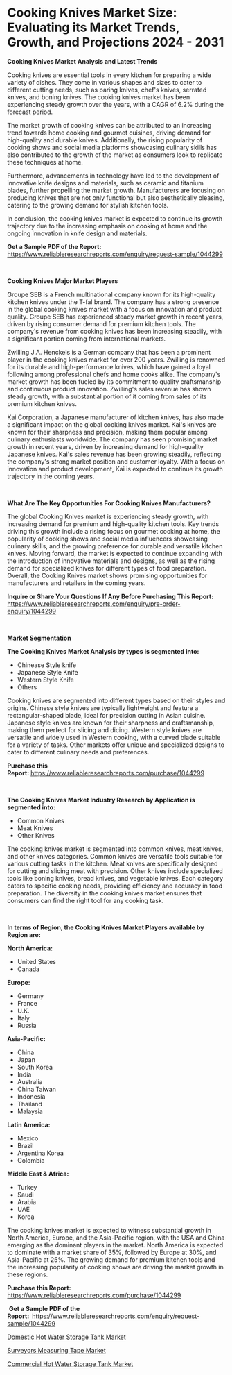 <p><h1>Cooking Knives Market Size: Evaluating its Market Trends, Growth, and Projections 2024 - 2031</h1></p><p><strong>Cooking Knives Market Analysis and Latest Trends</strong></p>
<p><p>Cooking knives are essential tools in every kitchen for preparing a wide variety of dishes. They come in various shapes and sizes to cater to different cutting needs, such as paring knives, chef's knives, serrated knives, and boning knives. The cooking knives market has been experiencing steady growth over the years, with a CAGR of 6.2% during the forecast period.</p><p>The market growth of cooking knives can be attributed to an increasing trend towards home cooking and gourmet cuisines, driving demand for high-quality and durable knives. Additionally, the rising popularity of cooking shows and social media platforms showcasing culinary skills has also contributed to the growth of the market as consumers look to replicate these techniques at home.</p><p>Furthermore, advancements in technology have led to the development of innovative knife designs and materials, such as ceramic and titanium blades, further propelling the market growth. Manufacturers are focusing on producing knives that are not only functional but also aesthetically pleasing, catering to the growing demand for stylish kitchen tools.</p><p>In conclusion, the cooking knives market is expected to continue its growth trajectory due to the increasing emphasis on cooking at home and the ongoing innovation in knife design and materials.</p></p>
<p><strong>Get a Sample PDF of the Report:&nbsp;</strong> <a href="https://www.reliableresearchreports.com/enquiry/request-sample/1044299">https://www.reliableresearchreports.com/enquiry/request-sample/1044299</a></p>
<p>&nbsp;</p>
<p><strong>Cooking Knives Major Market Players</strong></p>
<p><p>Groupe SEB is a French multinational company known for its high-quality kitchen knives under the T-fal brand. The company has a strong presence in the global cooking knives market with a focus on innovation and product quality. Groupe SEB has experienced steady market growth in recent years, driven by rising consumer demand for premium kitchen tools. The company's revenue from cooking knives has been increasing steadily, with a significant portion coming from international markets.</p><p>Zwilling J.A. Henckels is a German company that has been a prominent player in the cooking knives market for over 200 years. Zwilling is renowned for its durable and high-performance knives, which have gained a loyal following among professional chefs and home cooks alike. The company's market growth has been fueled by its commitment to quality craftsmanship and continuous product innovation. Zwilling's sales revenue has shown steady growth, with a substantial portion of it coming from sales of its premium kitchen knives.</p><p>Kai Corporation, a Japanese manufacturer of kitchen knives, has also made a significant impact on the global cooking knives market. Kai's knives are known for their sharpness and precision, making them popular among culinary enthusiasts worldwide. The company has seen promising market growth in recent years, driven by increasing demand for high-quality Japanese knives. Kai's sales revenue has been growing steadily, reflecting the company's strong market position and customer loyalty. With a focus on innovation and product development, Kai is expected to continue its growth trajectory in the coming years.</p></p>
<p>&nbsp;</p>
<p><strong>What Are The Key Opportunities For Cooking Knives Manufacturers?</strong></p>
<p><p>The global Cooking Knives market is experiencing steady growth, with increasing demand for premium and high-quality kitchen tools. Key trends driving this growth include a rising focus on gourmet cooking at home, the popularity of cooking shows and social media influencers showcasing culinary skills, and the growing preference for durable and versatile kitchen knives. Moving forward, the market is expected to continue expanding with the introduction of innovative materials and designs, as well as the rising demand for specialized knives for different types of food preparation. Overall, the Cooking Knives market shows promising opportunities for manufacturers and retailers in the coming years.</p></p>
<p><strong>Inquire or Share Your Questions If Any Before Purchasing This Report:</strong> <a href="https://www.reliableresearchreports.com/enquiry/pre-order-enquiry/1044299">https://www.reliableresearchreports.com/enquiry/pre-order-enquiry/1044299</a></p>
<p>&nbsp;</p>
<p><strong>Market Segmentation</strong></p>
<p><strong>The Cooking Knives Market Analysis by types is segmented into:</strong></p>
<p><ul><li>Chinease Style knife</li><li>Japanese Style Knife</li><li>Western Style Knife</li><li>Others</li></ul></p>
<p><p>Cooking knives are segmented into different types based on their styles and origins. Chinese style knives are typically lightweight and feature a rectangular-shaped blade, ideal for precision cutting in Asian cuisine. Japanese style knives are known for their sharpness and craftsmanship, making them perfect for slicing and dicing. Western style knives are versatile and widely used in Western cooking, with a curved blade suitable for a variety of tasks. Other markets offer unique and specialized designs to cater to different culinary needs and preferences.</p></p>
<p><strong>Purchase this Report:&nbsp;</strong><a href="https://www.reliableresearchreports.com/purchase/1044299">https://www.reliableresearchreports.com/purchase/1044299</a></p>
<p>&nbsp;</p>
<p><strong>The Cooking Knives Market Industry Research by Application is segmented into:</strong></p>
<p><ul><li>Common Knives</li><li>Meat Knives</li><li>Other Knives</li></ul></p>
<p><p>The cooking knives market is segmented into common knives, meat knives, and other knives categories. Common knives are versatile tools suitable for various cutting tasks in the kitchen. Meat knives are specifically designed for cutting and slicing meat with precision. Other knives include specialized tools like boning knives, bread knives, and vegetable knives. Each category caters to specific cooking needs, providing efficiency and accuracy in food preparation. The diversity in the cooking knives market ensures that consumers can find the right tool for any cooking task.</p></p>
<p>&nbsp;</p>
<p><strong>In terms of Region, the Cooking Knives Market Players available by Region are:</strong></p>
<p>
    <p> <strong> North America: </strong>
        <ul>
            <li>United States</li>
            <li>Canada</li>
        </ul>
        </p> 
    <p> <strong> Europe: </strong>
        <ul>
            <li>Germany</li>
            <li>France</li>
            <li>U.K.</li>
            <li>Italy</li>
            <li>Russia</li>
        </ul>
        </p> 
    <p> <strong> Asia-Pacific: </strong>
        <ul>
            <li>China</li>
            <li>Japan</li>
            <li>South Korea</li>
            <li>India</li>
            <li>Australia</li>
            <li>China Taiwan</li>
            <li>Indonesia</li>
            <li>Thailand</li>
            <li>Malaysia</li>
        </ul>
        </p> 
    <p> <strong> Latin America: </strong>
        <ul>
            <li>Mexico</li>
            <li>Brazil</li>
            <li>Argentina Korea</li>
            <li>Colombia</li>
        </ul>
        </p> 
    <p> <strong> Middle East & Africa: </strong>
        <ul>
            <li>Turkey</li>
            <li>Saudi</li>
            <li>Arabia</li>
            <li>UAE</li>
            <li>Korea</li>
        </ul>
    </p>
    </p>
<p><p>The cooking knives market is expected to witness substantial growth in North America, Europe, and the Asia-Pacific region, with the USA and China emerging as the dominant players in the market. North America is expected to dominate with a market share of 35%, followed by Europe at 30%, and Asia-Pacific at 25%. The growing demand for premium kitchen tools and the increasing popularity of cooking shows are driving the market growth in these regions.</p></p>
<p><strong>Purchase this Report: </strong><a href="https://www.reliableresearchreports.com/purchase/1044299">https://www.reliableresearchreports.com/purchase/1044299</a></p>
<p>&nbsp;<strong>Get a Sample PDF of the Report:&nbsp;&nbsp;</strong><a href="https://www.reliableresearchreports.com/enquiry/request-sample/1044299">https://www.reliableresearchreports.com/enquiry/request-sample/1044299</a></p>
<p><strong></strong></p>
<p><p><a href="https://github.com/brentleyjimmiealvaradoz4l1rea/Market-Research-Report-List-1/blob/main/domestic-hot-water-storage-tank-market.md">Domestic Hot Water Storage Tank Market</a></p><p><a href="https://github.com/eeaveuhhh/Market-Research-Report-List-1/blob/main/surveyors-measuring-tape-market.md">Surveyors Measuring Tape Market</a></p><p><a href="https://github.com/Angelnienowdseej3e45z3p8c/Market-Research-Report-List-1/blob/main/commercial-hot-water-storage-tank-market.md">Commercial Hot Water Storage Tank Market</a></p></p>